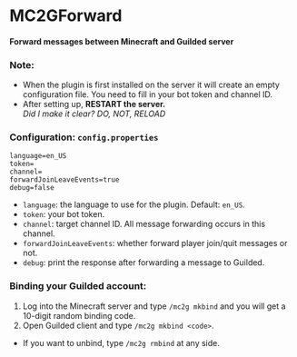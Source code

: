 # MC2GForward
#### Forward messages between Minecraft and Guilded server
### Note:
- When the plugin is first installed on the server it will create an empty configuration file. You need to fill in your bot token and channel ID.
- After setting up, **RESTART the server.**<br>
*Did I make it clear? DO, NOT, RELOAD*
### Configuration: `config.properties`
```properties
language=en_US
token=
channel=
forwardJoinLeaveEvents=true
debug=false
```
- `language`: the language to use for the plugin. Default: `en_US`.
- `token`: your bot token.
- `channel`: target channel ID. All message forwarding occurs in this channel.
- `forwardJoinLeaveEvents`: whether forward player join/quit messages or not.
- `debug`: print the response after forwarding a message to Guilded.
### Binding your Guilded account:
1. Log into the Minecraft server and type `/mc2g mkbind` and you will get a 10-digit random binding code.
2. Open Guilded client and type `/mc2g mkbind <code>`.
- If you want to unbind, type `/mc2g rmbind` at any side.
